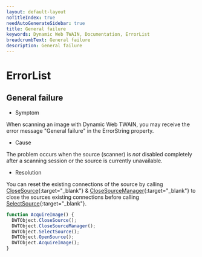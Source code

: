 ```yaml
---
layout: default-layout
noTitleIndex: true
needAutoGenerateSidebar: true
title: General failure
keywords: Dynamic Web TWAIN, Documentation, ErrorList
breadcrumbText: General failure
description: General failure
---
```


# ErrorList

## General failure

- Symptom

When scanning an image with Dynamic Web TWAIN, you may receive the error message "General failure" in the ErrorString property.

- Cause

The problem occurs when the source (scanner) is _not_ disabled completely after a scanning session or the source is currently unavailable.

- Resolution

You can reset the existing connections of the source by calling [CloseSource](/_articles/info/api/WebTwain_Acquire.md#closesource){:target="_blank"} & [CloseSourceManager](/_articles/info/api/WebTwain_Acquire.md#closesourcemanager){:target="_blank"} to close the sources existing connections before calling [SelectSource](/_articles/info/api/WebTwain_Acquire.md#selectsource){:target="_blank"}.

```javascript
function AcquireImage() {
  DWTObject.CloseSource();
  DWTObject.CloseSourceManager();
  DWTObject.SelectSource();
  DWTObject.OpenSource();
  DWTObject.AcquireImage();
}
```
